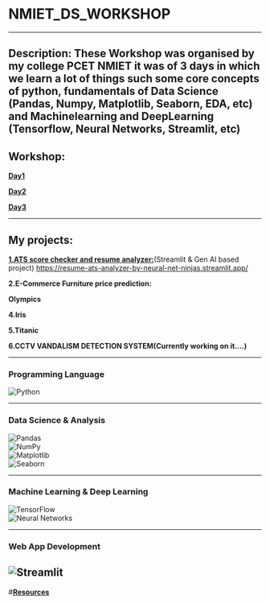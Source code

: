 # NMIET_DS_WORKSHOP

---

**Description:**
These  Workshop was organised by my college PCET NMIET it was of 3 days in which we learn a lot of things such some core concepts of python, fundamentals of Data Science (Pandas, Numpy, Matplotlib, Seaborn, EDA, etc) and Machinelearning and DeepLearning (Tensorflow, Neural Networks, Streamlit, etc)
---
## **Workshop:**

**[Day1](https://github.com/baihelahusain/NMIET_DS_WORKSHOP/tree/main/Workshop/Day1)**

**[Day2](https://github.com/baihelahusain/NMIET_DS_WORKSHOP/tree/main/Workshop/Day2)**

**[Day3](https://github.com/baihelahusain/NMIET_DS_WORKSHOP/tree/main/Workshop/Day3)**

---

## **My projects:**

**[1.ATS score checker and resume analyzer:](https://github.com/baihelahusain/NMIET_DS_WORKSHOP/tree/main/Myproject/ATS_SCORE_ANALYZER)**(Streamlit & Gen AI based project)
https://resume-ats-analyzer-by-neural-net-ninjas.streamlit.app/

**2.E-Commerce Furniture price prediction:**

**Olympics**

**4.Iris**

**5.Titanic**

**6.CCTV VANDALISM DETECTION SYSTEM(Currently working on it....)**

---

### Programming Language  
![Python](https://img.shields.io/badge/Python-3776AB?style=for-the-badge&logo=python&logoColor=white)  

---

### Data Science & Analysis  
![Pandas](https://img.shields.io/badge/Pandas-150458?style=for-the-badge&logo=pandas&logoColor=white)  
![NumPy](https://img.shields.io/badge/NumPy-013243?style=for-the-badge&logo=numpy&logoColor=white)  
![Matplotlib](https://img.shields.io/badge/Matplotlib-11557C?style=for-the-badge&logo=python&logoColor=white)  
![Seaborn](https://img.shields.io/badge/Seaborn-008080?style=for-the-badge&logo=python&logoColor=white)  

---

### Machine Learning & Deep Learning  
![TensorFlow](https://img.shields.io/badge/TensorFlow-FF6F00?style=for-the-badge&logo=tensorflow&logoColor=white)  
![Neural Networks](https://img.shields.io/badge/Neural%20Networks-1A1A1A?style=for-the-badge&logo=deep-learning&logoColor=white)  

---

### Web App Development  
![Streamlit](https://img.shields.io/badge/Streamlit-FF4B4B?style=for-the-badge&logo=streamlit&logoColor=white)  
---
#**[Resources](https://drive.google.com/drive/folders/1pAeGvReckPY2LGdUxx74Wssasbpz4uAJ?usp=drive_link)**

